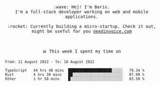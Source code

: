 <p align="center">
  <br><br>
  <samp>
    :wave: Hej! I'm Baris.
    <br>I'm a full-stack developer working on web and mobile applications.
       <br><br>:rocket: Currently building a micro-startup. Check it out, might be useful for you <a href="https://needinvoice.com/" target="_blank">needinvoice.com</a>

  </samp>
 <br><br><br>
</p>
<p align=center><samp>📊  This week I spent my time on</samp></p>


<!--START_SECTION:waka-->

```text
From: 11 August 2022 - To: 18 August 2022

TypeScript   44 hrs 48 mins  ████████████████████░░░░░   79.34 %
Rust         4 hrs 30 mins   ██░░░░░░░░░░░░░░░░░░░░░░░   07.99 %
Other        1 hr 58 mins    █░░░░░░░░░░░░░░░░░░░░░░░░   03.50 %
```

<!--END_SECTION:waka-->


